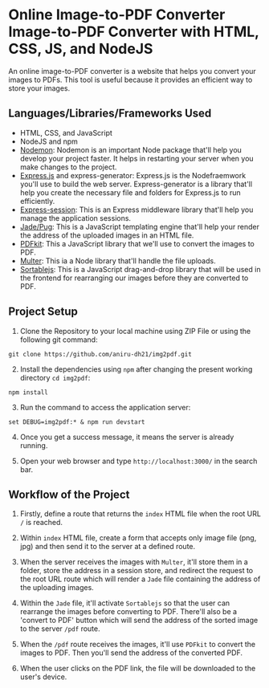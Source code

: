 # Online Image-to-PDF Converter Image-to-PDF Converter with HTML, CSS, JS, and NodeJS

An online image-to-PDF converter is a website that helps you convert your images to PDFs. This tool is useful because it provides an efficient way to store your images.

## Languages/Libraries/Frameworks Used

- HTML, CSS, and JavaScript
- NodeJS and npm
- <a href="https://www.npmjs.com/package/nodemon">Nodemon</a>: Nodemon is an important Node package that'll help you develop your project faster. It helps in restarting your server when you make changes to the project.
- <a href="https://www.expressjs.com/">Express.js</a> and express-generator: Express.js is the Nodefraemwork you'll use to build the web server. Express-generator is a library that'll help you create the necessary file and folders for Express.js to run efficiently.
- <a href="https://www.npmjs.com/package/express-session">Express-session</a>: This is an Express middleware library that'll help you manage the application sessions.
- <a href="https://pugjs.org/">Jade/Pug</a>: This is a JavaScript templating engine that'll help your render the address of the uploaded images in an HTML file.
- <a href="https://pdfkit.org/">PDFkit</a>: This a JavaScript library that we'll use to convert the images to PDF.
- <a href="https://www.npmjs.com/package/multer">Multer</a>: This ia a Node library that'll handle the file uploads.
- <a href="https://www.npmjs.com/package/sortablejs">Sortablejs</a>: This is a JavaScript drag-and-drop library that will be used in the frontend for rearranging our images before they are converted to PDF.

## Project Setup

1. Clone the Repository to your local machine using ZIP File or using the following git command:
```
git clone https://github.com/aniru-dh21/img2pdf.git
```

2. Install the dependencies using `npm` after changing the present working directory `cd img2pdf`:
```
npm install
```

3. Run the command to access the application server:
```
set DEBUG=img2pdf:* & npm run devstart
```

4. Once you get a success message, it means the server is already running.

5. Open your web browser and type `http://localhost:3000/` in the search bar.

## Workflow of the Project

1. Firstly, define a route that returns the `index` HTML file when the root URL `/` is reached.

2. Within `index` HTML file, create a form that accepts only image file (png, jpg) and then send it to the server at a defined route.

3. When the server receives the images with `Multer`, it'll store them in a folder, store the address in a session store, and redirect the request to the root URL route which will render a `Jade` file containing the address of the uploading images.

4. Within the `Jade` file, it'll activate `Sortablejs` so that the user can rearrange the images before converting to PDF. There'll also be a 'convert to PDF' button which will send the address of the sorted image to the server `/pdf` route.

5. When the `/pdf` route receives the images, it'll use `PDFkit` to convert the images to PDF. Then you'll send the address of the converted PDF.

6. When the user clicks on the PDF link, the file will be downloaded to the user's device.
